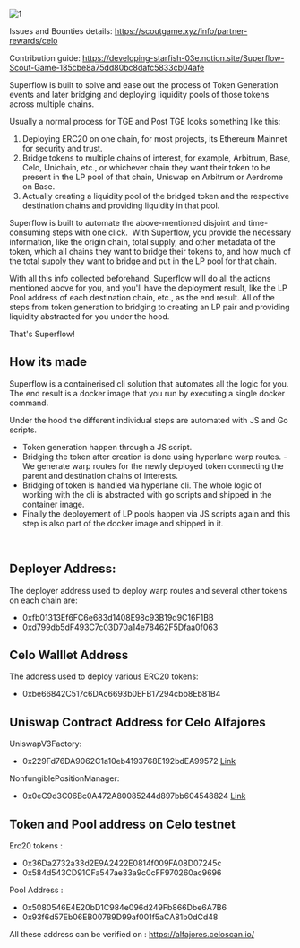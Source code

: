 

![1](https://github.com/user-attachments/assets/8d07c141-d9e7-4dca-b26b-1879fd4556dc)


Issues and Bounties details: https://scoutgame.xyz/info/partner-rewards/celo

Contribution guide: https://developing-starfish-03e.notion.site/Superflow-Scout-Game-185cbe8a75dd80bc8dafc5833cb04afe


Superflow is built to solve and ease out the process of Token Generation events and later bridging and deploying liquidity pools of those tokens across multiple chains. 

Usually a normal process for TGE and Post TGE looks something like this:

1. Deploying ERC20 on one chain, for most projects, its Ethereum Mainnet for security and trust.
2. Bridge tokens to multiple chains of interest, for example, Arbitrum, Base, Celo, Unichain, etc., or whichever chain they want their token to be present in the LP pool of that chain, Uniswap on Arbitrum or Aerdrome on Base.
3. Actually creating a liquidity pool of the bridged token and the respective destination chains and providing liquidity in that pool.

   
Superflow is built to automate the above-mentioned disjoint and time-consuming steps with one click. 
With Superflow, you provide the necessary information, like the origin chain, total supply, and other metadata of the token, which all chains they want to bridge their tokens to, and how much of the total supply they want to bridge and put in the LP pool for that chain. 

With all this info collected beforehand, Superflow will do all the actions mentioned above for you, and you'll have the deployment result, like the LP Pool address of each destination chain, etc., as the end result.
All of the steps from token generation to bridging to creating an LP pair and providing liquidity abstracted for you under the hood.

That's Superflow!

## How its made

Superflow is a containerised cli solution that automates all the logic for you. The end result is a docker image that you run by executing a single docker command.

Under the hood the different individual steps are automated with JS and Go scripts.

- Token generation happen through a JS script.
- Bridging the token after creation is done using hyperlane warp routes.
-We generate warp routes for the newly deployed token connecting the parent and destination chains of interests.
- Bridging of token is handled via hyperlane cli. The whole logic of working with the cli is abstracted with go scripts and shipped in the container image.
- Finally the deployement of LP pools happen via JS scripts again and this step is also part of the docker image and shipped in it.

 
## Deployer Address:

The deployer address used to deploy warp routes and several other tokens on each chain are:
- 0xfb01313Ef6FC6e683d1408E98c93B19d9C16F1BB
- 0xd799db5dF493C7c03D70a14e78462F5Dfaa0f063

## Celo Walllet Address 

The address used to deploy various ERC20 tokens: 
- 0xbe66842C517c6DAc6693b0EFB17294cbb8Eb81B4

## Uniswap Contract Address for Celo Alfajores

UniswapV3Factory:
 - 0x229Fd76DA9062C1a10eb4193768E192bdEA99572 [Link](https://alfajores.celoscan.io/address/0x229Fd76DA9062C1a10eb4193768E192bdEA99572)
 
NonfungiblePositionManager:
 - 0x0eC9d3C06Bc0A472A80085244d897bb604548824 [Link](https://alfajores.celoscan.io/address/0x0eC9d3C06Bc0A472A80085244d897bb604548824)

## Token and Pool address on Celo testnet

Erc20 tokens :
- 0x36Da2732a33d2E9A2422E0814f009FA08D07245c
- 0x584d543CD91CFa547ae33a9c0cFF970260ac9696

Pool Address : 
- 0x5080546E4E20bD1C984e096d249Fb866Dbe6A7B6
- 0x93f6d57Eb06EB00789D99af001f5aCA81b0dCd48

All these address can be verified on : https://alfajores.celoscan.io/



